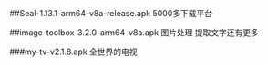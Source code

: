##Seal-1.13.1-arm64-v8a-release.apk     5000多下载平台

##image-toolbox-3.2.0-arm64-v8a.apk  图片处理 提取文字还有更多

###my-tv-v2.1.8.apk    全世界的电视

<!-- Failed to upload "新建 ZIP 压缩文件.zip" -->

<!-- Failed to upload "新建 ZIP 压缩文件.zip" -->